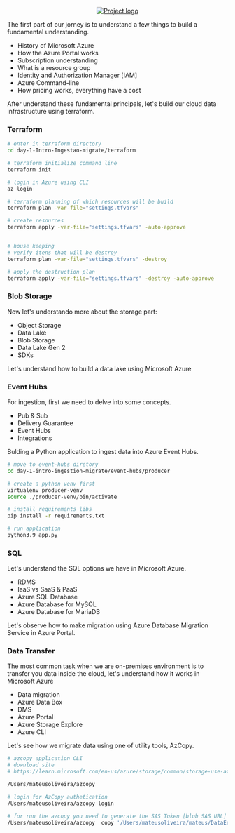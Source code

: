 <p align="center">
  <a href="" rel="noopener">
    <img src="https://github.com/owshq-plumbers/trn-cc-bg-azure/blob/main/images/day1.png" alt="Project logo">
 </a>
</p>




The first part of our jorney is to understand a few things to build a fundamental understanding.

* History of Microsoft Azure
* How the Azure Portal works
* Subscription understanding
* What is a resource group
* Identity and Authorization Manager [IAM]
* Azure Command-line
* How pricing works, everything have a cost

After understand these fundamental principals, let's build our cloud data infrastructure using terraform.

### Terraform 

```sh
# enter in terraform directory
cd day-1-Intro-Ingestao-migrate/terraform

# terraform initialize command line
terraform init

# login in Azure using CLI
az login

# terraform planning of which resources will be build
terraform plan -var-file="settings.tfvars"

# create resources
terraform apply -var-file="settings.tfvars" -auto-approve


# house keeping
# verify itens that will be destroy
terraform plan -var-file="settings.tfvars" -destroy

# apply the destruction plan
terraform apply -var-file="settings.tfvars" -destroy -auto-approve


```
### Blob Storage

Now let's understando more about the storage part:

* Object Storage
* Data Lake
* Blob Storage
* Data Lake Gen 2
* SDKs

Let's understand how to build a data lake using Microsoft Azure

### Event Hubs

For ingestion, first we need to delve into some concepts.

* Pub & Sub
* Delivery Guarantee
* Event Hubs
* Integrations


Bulding a Python application to ingest data into Azure Event Hubs.

```sh
# move to event-hubs diretory
cd day-1-intro-ingestion-migrate/event-hubs/producer

# create a python venv first
virtualenv producer-venv
source ./producer-venv/bin/activate

# install requirements libs
pip install -r requirements.txt

# run application
python3.9 app.py
```

### SQL

Let's understand the SQL options we have in Microsoft Azure.

* RDMS
* IaaS vs SaaS & PaaS
* Azure SQL Database
* Azure Database for MySQL
* Azure Database for MariaDB

Let's observe how to make migration using Azure Database Migration Service in Azure Portal.
### Data Transfer

The most common task when we are on-premises environment is to transfer you data inside the cloud, let's understand how it works in Microsoft Azure

* Data migration
* Azure Data Box
* DMS
* Azure Portal
* Azure Storage Explore
* Azure CLI

Let's see how we migrate data using one of utility tools, AzCopy.

```sh
# azcopy application CLI
# download site 
# https://learn.microsoft.com/en-us/azure/storage/common/storage-use-azcopy-v10?toc=%2Fazure%2Fstorage%2Fblobs%2Ftoc.json

/Users/mateusoliveira/azcopy 

# login for AzCopy authetication
/Users/mateusoliveira/azcopy login

# for run the azcopy you need to generate the SAS Token [blob SAS URL]
/Users/mateusoliveira/azcopy  copy '/Users/mateusoliveira/mateus/DataEngineeringWork/OwsHQ/github/trn-cc-bg-azure/day-1-intro-ingestion-migrate/transfer/file/*.json' 'https://trnccbgazurestg.blob.core.windows.net/landing/subscriptions?sp=racwlmo&st=2022-11-02T13:15:19Z&se=2022-11-02T21:15:19Z&spr=https&sv=2021-06-08&sr=d&sig=SPrsWDX261m79hX2ITg1im7MxQH9hwreJdEq%2BmQlyYI%3D&sdd=1'
```

